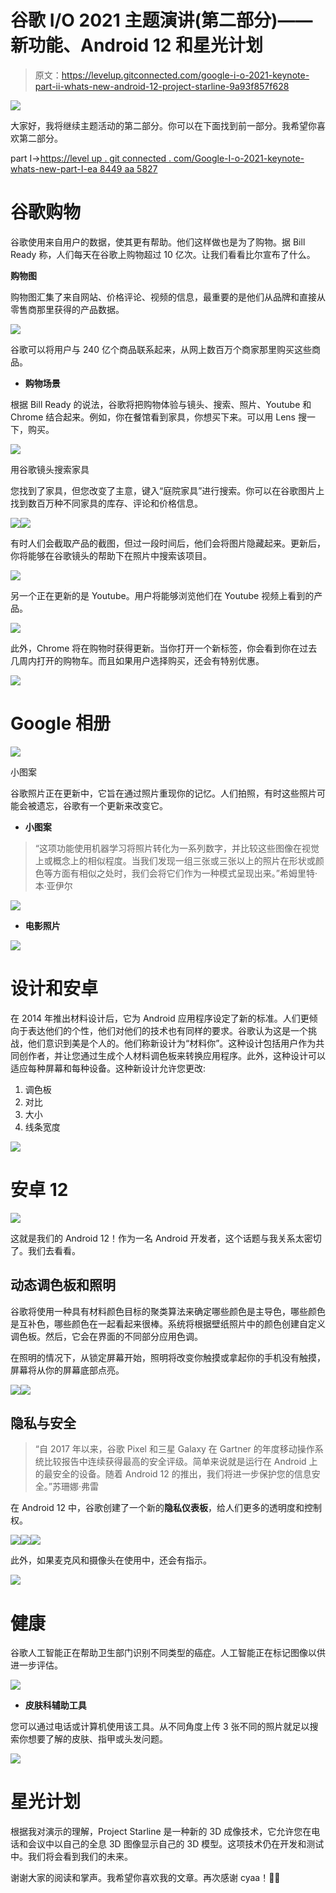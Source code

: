 # 谷歌 I/O 2021 主题演讲(第二部分)——新功能、Android 12 和星光计划

> 原文：<https://levelup.gitconnected.com/google-i-o-2021-keynote-part-ii-whats-new-android-12-project-starline-9a93f857f628>

![](img/70fa1d7bae2333605da30ede453236c2.png)

大家好，我将继续主题活动的第二部分。你可以在下面找到前一部分。我希望你喜欢第二部分。

part I->[https://level up . git connected . com/Google-I-o-2021-keynote-whats-new-part-I-ea 8449 aa 5827](/google-i-o-2021-keynote-whats-new-part-i-ea8449aa5827)

# **谷歌购物**

谷歌使用来自用户的数据，使其更有帮助。他们这样做也是为了购物。据 Bill Ready 称，人们每天在谷歌上购物超过 10 亿次。让我们看看比尔宣布了什么。

**购物图**

购物图汇集了来自网站、价格评论、视频的信息，最重要的是他们从品牌和直接从零售商那里获得的产品数据。

![](img/ae63509a53e413015a9beae63883166d.png)

谷歌可以将用户与 240 亿个商品联系起来，从网上数百万个商家那里购买这些商品。

*   **购物场景**

根据 Bill Ready 的说法，谷歌将把购物体验与镜头、搜索、照片、Youtube 和 Chrome 结合起来。例如，你在餐馆看到家具，你想买下来。可以用 Lens 搜一下，购买。

![](img/c7e4da4b97e352dbf8ae3db797dc7dad.png)

用谷歌镜头搜索家具

您找到了家具，但您改变了主意，键入“庭院家具”进行搜索。你可以在谷歌图片上找到数百万种不同家具的库存、评论和价格信息。

![](img/1b7d8ad6d053357c1d95fe5a58617a16.png)![](img/d44173e7ba1243a5b10c92b4377b1a9c.png)

有时人们会截取产品的截图，但过一段时间后，他们会将图片隐藏起来。更新后，你将能够在谷歌镜头的帮助下在照片中搜索该项目。

![](img/e63b0f4e5b539e6cc28ba4bcf657923d.png)

另一个正在更新的是 Youtube。用户将能够浏览他们在 Youtube 视频上看到的产品。

![](img/0c281d980d55fb1cb119556690e16594.png)

此外，Chrome 将在购物时获得更新。当你打开一个新标签，你会看到你在过去几周内打开的购物车。而且如果用户选择购买，还会有特别优惠。

![](img/6abf2fad5de02d38221f768d0bed5cd6.png)

# Google 相册

![](img/91ff761ae7234320d79a816fe9bcc4c3.png)

小图案

谷歌照片正在更新中，它旨在通过照片重现你的记忆。人们拍照，有时这些照片可能会被遗忘，谷歌有一个更新来改变它。

*   **小图案**

> “这项功能使用机器学习将照片转化为一系列数字，并比较这些图像在视觉上或概念上的相似程度。当我们发现一组三张或三张以上的照片在形状或颜色等方面有相似之处时，我们会将它们作为一种模式呈现出来。”希姆里特·本·亚伊尔

![](img/d6e8cd9063bb6658869d47f8d3cdee88.png)

*   **电影照片**

![](img/03280ec948a4963f08599216d3832a5c.png)

# 设计和安卓

在 2014 年推出材料设计后，它为 Android 应用程序设定了新的标准。人们更倾向于表达他们的个性，他们对他们的技术也有同样的要求。谷歌认为这是一个挑战，他们意识到美是个人的。他们称新设计为“材料你”。这种设计包括用户作为共同创作者，并让您通过生成个人材料调色板来转换应用程序。此外，这种设计可以适应每种屏幕和每种设备。这种新设计允许您更改:

1.  调色板
2.  对比
3.  大小
4.  线条宽度

![](img/3818c088abd17cf536ef76ca5c32f534.png)

# 安卓 12

![](img/9df947e69635adda4a495fa00dedf5fa.png)

这就是我们的 Android 12！作为一名 Android 开发者，这个话题与我关系太密切了。我们去看看。

## 动态调色板和照明

谷歌将使用一种具有材料颜色目标的聚类算法来确定哪些颜色是主导色，哪些颜色是互补色，哪些颜色在一起看起来很棒。系统将根据壁纸照片中的颜色创建自定义调色板。然后，它会在界面的不同部分应用色调。

在照明的情况下，从锁定屏幕开始，照明将改变你触摸或拿起你的手机没有触摸，屏幕将从你的屏幕底部点亮。

![](img/130835d97fde8b04140302885be052ba.png)![](img/44cc4f65ba60ab530733bc2787b9d46f.png)

## 隐私与安全

> “自 2017 年以来，谷歌 Pixel 和三星 Galaxy 在 Gartner 的年度移动操作系统比较报告中连续获得最高的安全评级。简单来说就是运行在 Android 上的最安全的设备。随着 Android 12 的推出，我们将进一步保护您的信息安全。”苏珊娜·弗雷

在 Android 12 中，谷歌创建了一个新的**隐私仪表板**，给人们更多的透明度和控制权。

![](img/95217bdb4cddc9a159a85f9db68b4769.png)![](img/1ea2f6ab5193591ad3f561ee9511a3ef.png)![](img/ae4a50731601047a9fcccdbd67d98abf.png)

此外，如果麦克风和摄像头在使用中，还会有指示。

![](img/a52d0cd29f966dd7eae24c90e47ff027.png)

# 健康

谷歌人工智能正在帮助卫生部门识别不同类型的癌症。人工智能正在标记图像以供进一步评估。

![](img/bc516f18fa7f295c4b491e9123cf381b.png)

*   **皮肤科辅助工具**

您可以通过电话或计算机使用该工具。从不同角度上传 3 张不同的照片就足以搜索你想要了解的皮肤、指甲或头发问题。

![](img/0be20debdddc40dd0b43cc8c383d8a4d.png)

# 星光计划

根据我对演示的理解，Project Starline 是一种新的 3D 成像技术，它允许您在电话和会议中以自己的全息 3D 图像显示自己的 3D 模型。这项技术仍在开发和测试中。我们将会看到我们的未来。

谢谢大家的阅读和掌声。我希望你喜欢我的文章。再次感谢 cyaa！👋👋